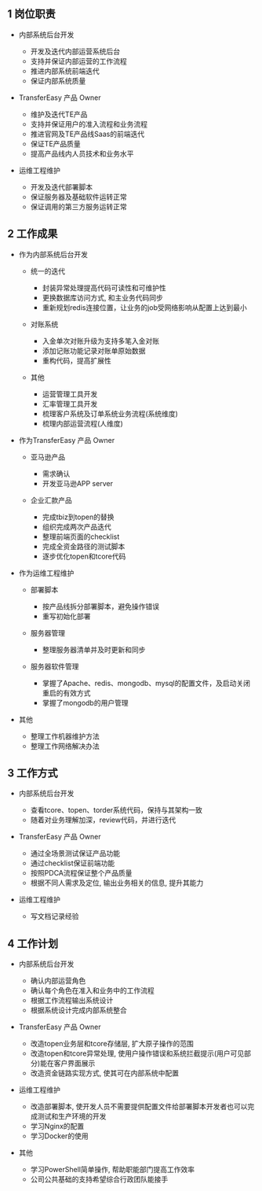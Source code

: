 ## 1 岗位职责

* 内部系统后台开发
     * 开发及迭代内部运营系统后台
     * 支持并保证内部运营的工作流程
     * 推进内部系统前端迭代
     * 保证内部系统质量

* TransferEasy 产品 Owner
     * 维护及迭代TE产品
     * 支持并保证用户的准入流程和业务流程
     * 推进官网及TE产品线Saas的前端迭代
     * 保证TE产品质量
     * 提高产品线内人员技术和业务水平

* 运维工程维护
     * 开发及迭代部署脚本
     * 保证服务器及基础软件运转正常
     * 保证调用的第三方服务运转正常


## 2 工作成果
 
* 作为内部系统后台开发
     * 统一的迭代
         * 封装异常处理提高代码可读性和可维护性
         * 更换数据库访问方式, 和主业务代码同步
         * 重新规划redis连接位置，让业务的job受网络影响从配置上达到最小

     * 对账系统
         * 入金单次对账升级为支持多笔入金对账
         * 添加记账功能记录对账单原始数据
         * 重构代码，提高扩展性
     * 其他
         * 运营管理工具开发
         * 汇率管理工具开发
         * 梳理客户系统及订单系统业务流程(系统维度)
         * 梳理内部运营流程(人维度)

* 作为TransferEasy 产品 Owner
     * 亚马逊产品
         * 需求确认
         * 开发亚马逊APP server

     * 企业汇款产品
         * 完成tbiz到topen的替换
         * 组织完成两次产品迭代
         * 整理前端页面的checklist
         * 完成全资金路径的测试脚本
         * 逐步优化topen和tcore代码

* 作为运维工程维护
     * 部署脚本
         * 按产品线拆分部署脚本，避免操作错误
         * 重写初始化部署

     * 服务器管理
         * 整理服务器清单并及时更新和同步

     * 服务器软件管理
         * 掌握了Apache、redis、mongodb、mysql的配置文件，及启动关闭重启的有效方式
         * 掌握了mongodb的用户管理


* 其他
     * 整理工作机器维护方法
     * 整理工作网络解决办法

## 3 工作方式

* 内部系统后台开发
     * 查看tcore、topen、torder系统代码，保持与其架构一致
     * 随着对业务理解加深，review代码，并进行迭代

* TransferEasy 产品 Owner
     * 通过全场景测试保证产品功能
     * 通过checklist保证前端功能
     * 按照PDCA流程保证整个产品质量
     * 根据不同人需求及定位, 输出业务相关的信息, 提升其能力

* 运维工程维护
     * 写文档记录经验


## 4 工作计划

* 内部系统后台开发
     * 确认内部运营角色
     * 确认每个角色在准入和业务中的工作流程
     * 根据工作流程输出系统设计
     * 根据系统设计完成内部系统整合

* TransferEasy 产品 Owner
     * 改造topen业务层和tcore存储层, 扩大原子操作的范围
     * 改造topen和tcore异常处理, 使用户操作错误和系统拦截提示(用户可见部分)能在客户界面展示
     * 改造资金链路实现方式, 使其可在内部系统中配置

* 运维工程维护
     * 改造部署脚本, 使开发人员不需要提供配置文件给部署脚本开发者也可以完成测试和生产环境的开发
     * 学习Nginx的配置
     * 学习Docker的使用

* 其他
     * 学习PowerShell简单操作, 帮助职能部门提高工作效率
     * 公司公共基础的支持希望综合行政团队能接手
